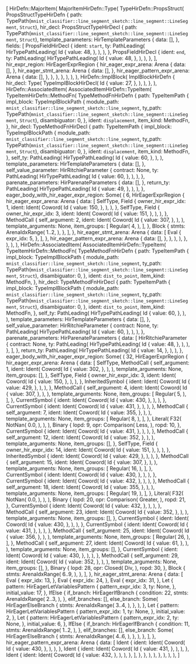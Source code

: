 [
    HirDefn::MajorItem(
        MajorItemHirDefn::Type(
            TypeHirDefn::PropsStruct(
                PropsStructTypeHirDefn {
                    path: TypePath(`mnist_classifier::line_segment_sketch::line_segment::LineSegment`, `Struct`),
                    hir_decl: PropsStructTypeHirDecl {
                        path: TypePath(`mnist_classifier::line_segment_sketch::line_segment::LineSegment`, `Struct`),
                        template_parameters: HirTemplateParameters {
                            data: [],
                        },
                        fields: [
                            PropsFieldHirDecl {
                                ident: `start`,
                                ty: PathLeading(
                                    HirTypePathLeading(
                                        Id {
                                            value: 48,
                                        },
                                    ),
                                ),
                            },
                            PropsFieldHirDecl {
                                ident: `end`,
                                ty: PathLeading(
                                    HirTypePathLeading(
                                        Id {
                                            value: 48,
                                        },
                                    ),
                                ),
                            },
                        ],
                        hir_expr_region: HirEagerExprRegion {
                            hir_eager_expr_arena: Arena {
                                data: [],
                            },
                            hir_eager_stmt_arena: Arena {
                                data: [],
                            },
                            hir_eager_pattern_expr_arena: Arena {
                                data: [],
                            },
                        },
                    },
                },
            ),
        ),
    ),
    HirDefn::ImplBlock(
        ImplBlockHirDefn {
            hir_decl: Type(
                TypeImplBlockHirDecl(
                    Id {
                        value: 27,
                    },
                ),
            ),
        },
    ),
    HirDefn::AssociatedItem(
        AssociatedItemHirDefn::TypeItem(
            TypeItemHirDefn::MethodFn(
                TypeMethodFnHirDefn {
                    path: TypeItemPath {
                        impl_block: TypeImplBlockPath {
                            module_path: `mnist_classifier::line_segment_sketch::line_segment`,
                            ty_path: TypePath(`mnist_classifier::line_segment_sketch::line_segment::LineSegment`, `Struct`),
                            disambiguator: 0,
                        },
                        ident: `displacement`,
                        item_kind: MethodFn,
                    },
                    hir_decl: TypeMethodFnHirDecl {
                        path: TypeItemPath {
                            impl_block: TypeImplBlockPath {
                                module_path: `mnist_classifier::line_segment_sketch::line_segment`,
                                ty_path: TypePath(`mnist_classifier::line_segment_sketch::line_segment::LineSegment`, `Struct`),
                                disambiguator: 0,
                            },
                            ident: `displacement`,
                            item_kind: MethodFn,
                        },
                        self_ty: PathLeading(
                            HirTypePathLeading(
                                Id {
                                    value: 60,
                                },
                            ),
                        ),
                        template_parameters: HirTemplateParameters {
                            data: [],
                        },
                        self_value_parameter: HirRitchieParameter {
                            contract: None,
                            ty: PathLeading(
                                HirTypePathLeading(
                                    Id {
                                        value: 60,
                                    },
                                ),
                            ),
                        },
                        parenate_parameters: HirParenateParameters {
                            data: [],
                        },
                        return_ty: PathLeading(
                            HirTypePathLeading(
                                Id {
                                    value: 49,
                                },
                            ),
                        ),
                    },
                    eager_body_with_hir_eager_expr_region: Some(
                        (
                            6,
                            HirEagerExprRegion {
                                hir_eager_expr_arena: Arena {
                                    data: [
                                        SelfType,
                                        Field {
                                            owner_hir_expr_idx: 1,
                                            ident: Ident(
                                                Coword(
                                                    Id {
                                                        value: 150,
                                                    },
                                                ),
                                            ),
                                        },
                                        SelfType,
                                        Field {
                                            owner_hir_expr_idx: 3,
                                            ident: Ident(
                                                Coword(
                                                    Id {
                                                        value: 151,
                                                    },
                                                ),
                                            ),
                                        },
                                        MethodCall {
                                            self_argument: 2,
                                            ident: Ident(
                                                Coword(
                                                    Id {
                                                        value: 307,
                                                    },
                                                ),
                                            ),
                                            template_arguments: None,
                                            item_groups: [
                                                Regular(
                                                    4,
                                                ),
                                            ],
                                        },
                                        Block {
                                            stmts: ArenaIdxRange(
                                                1..2,
                                            ),
                                        },
                                    ],
                                },
                                hir_eager_stmt_arena: Arena {
                                    data: [
                                        Eval {
                                            expr_idx: 5,
                                        },
                                    ],
                                },
                                hir_eager_pattern_expr_arena: Arena {
                                    data: [],
                                },
                            },
                        ),
                    ),
                },
            ),
        ),
    ),
    HirDefn::AssociatedItem(
        AssociatedItemHirDefn::TypeItem(
            TypeItemHirDefn::MethodFn(
                TypeMethodFnHirDefn {
                    path: TypeItemPath {
                        impl_block: TypeImplBlockPath {
                            module_path: `mnist_classifier::line_segment_sketch::line_segment`,
                            ty_path: TypePath(`mnist_classifier::line_segment_sketch::line_segment::LineSegment`, `Struct`),
                            disambiguator: 0,
                        },
                        ident: `dist_to_point`,
                        item_kind: MethodFn,
                    },
                    hir_decl: TypeMethodFnHirDecl {
                        path: TypeItemPath {
                            impl_block: TypeImplBlockPath {
                                module_path: `mnist_classifier::line_segment_sketch::line_segment`,
                                ty_path: TypePath(`mnist_classifier::line_segment_sketch::line_segment::LineSegment`, `Struct`),
                                disambiguator: 0,
                            },
                            ident: `dist_to_point`,
                            item_kind: MethodFn,
                        },
                        self_ty: PathLeading(
                            HirTypePathLeading(
                                Id {
                                    value: 60,
                                },
                            ),
                        ),
                        template_parameters: HirTemplateParameters {
                            data: [],
                        },
                        self_value_parameter: HirRitchieParameter {
                            contract: None,
                            ty: PathLeading(
                                HirTypePathLeading(
                                    Id {
                                        value: 60,
                                    },
                                ),
                            ),
                        },
                        parenate_parameters: HirParenateParameters {
                            data: [
                                HirRitchieParameter {
                                    contract: None,
                                    ty: PathLeading(
                                        HirTypePathLeading(
                                            Id {
                                                value: 48,
                                            },
                                        ),
                                    ),
                                },
                            ],
                        },
                        return_ty: PathLeading(
                            HirTypePathLeading(
                                Id {
                                    value: 14,
                                },
                            ),
                        ),
                    },
                    eager_body_with_hir_eager_expr_region: Some(
                        (
                            32,
                            HirEagerExprRegion {
                                hir_eager_expr_arena: Arena {
                                    data: [
                                        SelfType,
                                        MethodCall {
                                            self_argument: 1,
                                            ident: Ident(
                                                Coword(
                                                    Id {
                                                        value: 302,
                                                    },
                                                ),
                                            ),
                                            template_arguments: None,
                                            item_groups: [],
                                        },
                                        SelfType,
                                        Field {
                                            owner_hir_expr_idx: 3,
                                            ident: Ident(
                                                Coword(
                                                    Id {
                                                        value: 150,
                                                    },
                                                ),
                                            ),
                                        },
                                        InheritedSymbol {
                                            ident: Ident(
                                                Coword(
                                                    Id {
                                                        value: 429,
                                                    },
                                                ),
                                            ),
                                        },
                                        MethodCall {
                                            self_argument: 4,
                                            ident: Ident(
                                                Coword(
                                                    Id {
                                                        value: 307,
                                                    },
                                                ),
                                            ),
                                            template_arguments: None,
                                            item_groups: [
                                                Regular(
                                                    5,
                                                ),
                                            ],
                                        },
                                        CurrentSymbol {
                                            ident: Ident(
                                                Coword(
                                                    Id {
                                                        value: 430,
                                                    },
                                                ),
                                            ),
                                        },
                                        CurrentSymbol {
                                            ident: Ident(
                                                Coword(
                                                    Id {
                                                        value: 431,
                                                    },
                                                ),
                                            ),
                                        },
                                        MethodCall {
                                            self_argument: 7,
                                            ident: Ident(
                                                Coword(
                                                    Id {
                                                        value: 355,
                                                    },
                                                ),
                                            ),
                                            template_arguments: None,
                                            item_groups: [
                                                Regular(
                                                    8,
                                                ),
                                            ],
                                        },
                                        Literal(
                                            F32(
                                                NotNan(
                                                    0.0,
                                                ),
                                            ),
                                        ),
                                        Binary {
                                            lopd: 9,
                                            opr: Comparison(
                                                Less,
                                            ),
                                            ropd: 10,
                                        },
                                        CurrentSymbol {
                                            ident: Ident(
                                                Coword(
                                                    Id {
                                                        value: 431,
                                                    },
                                                ),
                                            ),
                                        },
                                        MethodCall {
                                            self_argument: 12,
                                            ident: Ident(
                                                Coword(
                                                    Id {
                                                        value: 352,
                                                    },
                                                ),
                                            ),
                                            template_arguments: None,
                                            item_groups: [],
                                        },
                                        SelfType,
                                        Field {
                                            owner_hir_expr_idx: 14,
                                            ident: Ident(
                                                Coword(
                                                    Id {
                                                        value: 151,
                                                    },
                                                ),
                                            ),
                                        },
                                        InheritedSymbol {
                                            ident: Ident(
                                                Coword(
                                                    Id {
                                                        value: 429,
                                                    },
                                                ),
                                            ),
                                        },
                                        MethodCall {
                                            self_argument: 15,
                                            ident: Ident(
                                                Coword(
                                                    Id {
                                                        value: 307,
                                                    },
                                                ),
                                            ),
                                            template_arguments: None,
                                            item_groups: [
                                                Regular(
                                                    16,
                                                ),
                                            ],
                                        },
                                        CurrentSymbol {
                                            ident: Ident(
                                                Coword(
                                                    Id {
                                                        value: 430,
                                                    },
                                                ),
                                            ),
                                        },
                                        CurrentSymbol {
                                            ident: Ident(
                                                Coword(
                                                    Id {
                                                        value: 432,
                                                    },
                                                ),
                                            ),
                                        },
                                        MethodCall {
                                            self_argument: 18,
                                            ident: Ident(
                                                Coword(
                                                    Id {
                                                        value: 355,
                                                    },
                                                ),
                                            ),
                                            template_arguments: None,
                                            item_groups: [
                                                Regular(
                                                    19,
                                                ),
                                            ],
                                        },
                                        Literal(
                                            F32(
                                                NotNan(
                                                    0.0,
                                                ),
                                            ),
                                        ),
                                        Binary {
                                            lopd: 20,
                                            opr: Comparison(
                                                Greater,
                                            ),
                                            ropd: 21,
                                        },
                                        CurrentSymbol {
                                            ident: Ident(
                                                Coword(
                                                    Id {
                                                        value: 432,
                                                    },
                                                ),
                                            ),
                                        },
                                        MethodCall {
                                            self_argument: 23,
                                            ident: Ident(
                                                Coword(
                                                    Id {
                                                        value: 352,
                                                    },
                                                ),
                                            ),
                                            template_arguments: None,
                                            item_groups: [],
                                        },
                                        CurrentSymbol {
                                            ident: Ident(
                                                Coword(
                                                    Id {
                                                        value: 430,
                                                    },
                                                ),
                                            ),
                                        },
                                        CurrentSymbol {
                                            ident: Ident(
                                                Coword(
                                                    Id {
                                                        value: 431,
                                                    },
                                                ),
                                            ),
                                        },
                                        MethodCall {
                                            self_argument: 25,
                                            ident: Ident(
                                                Coword(
                                                    Id {
                                                        value: 356,
                                                    },
                                                ),
                                            ),
                                            template_arguments: None,
                                            item_groups: [
                                                Regular(
                                                    26,
                                                ),
                                            ],
                                        },
                                        MethodCall {
                                            self_argument: 27,
                                            ident: Ident(
                                                Coword(
                                                    Id {
                                                        value: 61,
                                                    },
                                                ),
                                            ),
                                            template_arguments: None,
                                            item_groups: [],
                                        },
                                        CurrentSymbol {
                                            ident: Ident(
                                                Coword(
                                                    Id {
                                                        value: 430,
                                                    },
                                                ),
                                            ),
                                        },
                                        MethodCall {
                                            self_argument: 29,
                                            ident: Ident(
                                                Coword(
                                                    Id {
                                                        value: 352,
                                                    },
                                                ),
                                            ),
                                            template_arguments: None,
                                            item_groups: [],
                                        },
                                        Binary {
                                            lopd: 28,
                                            opr: Closed(
                                                Div,
                                            ),
                                            ropd: 30,
                                        },
                                        Block {
                                            stmts: ArenaIdxRange(
                                                6..9,
                                            ),
                                        },
                                    ],
                                },
                                hir_eager_stmt_arena: Arena {
                                    data: [
                                        Eval {
                                            expr_idx: 13,
                                        },
                                        Eval {
                                            expr_idx: 24,
                                        },
                                        Eval {
                                            expr_idx: 31,
                                        },
                                        Let {
                                            pattern: HirEagerLetVariablesPattern {
                                                pattern_expr_idx: 3,
                                                ty: None,
                                            },
                                            initial_value: 17,
                                        },
                                        IfElse {
                                            if_branch: HirEagerIfBranch {
                                                condition: 22,
                                                stmts: ArenaIdxRange(
                                                    2..3,
                                                ),
                                            },
                                            elif_branches: [],
                                            else_branch: Some(
                                                HirEagerElseBranch {
                                                    stmts: ArenaIdxRange(
                                                        3..4,
                                                    ),
                                                },
                                            ),
                                        },
                                        Let {
                                            pattern: HirEagerLetVariablesPattern {
                                                pattern_expr_idx: 1,
                                                ty: None,
                                            },
                                            initial_value: 2,
                                        },
                                        Let {
                                            pattern: HirEagerLetVariablesPattern {
                                                pattern_expr_idx: 2,
                                                ty: None,
                                            },
                                            initial_value: 6,
                                        },
                                        IfElse {
                                            if_branch: HirEagerIfBranch {
                                                condition: 11,
                                                stmts: ArenaIdxRange(
                                                    1..2,
                                                ),
                                            },
                                            elif_branches: [],
                                            else_branch: Some(
                                                HirEagerElseBranch {
                                                    stmts: ArenaIdxRange(
                                                        4..6,
                                                    ),
                                                },
                                            ),
                                        },
                                    ],
                                },
                                hir_eager_pattern_expr_arena: Arena {
                                    data: [
                                        Ident {
                                            ident: Ident(
                                                Coword(
                                                    Id {
                                                        value: 430,
                                                    },
                                                ),
                                            ),
                                        },
                                        Ident {
                                            ident: Ident(
                                                Coword(
                                                    Id {
                                                        value: 431,
                                                    },
                                                ),
                                            ),
                                        },
                                        Ident {
                                            ident: Ident(
                                                Coword(
                                                    Id {
                                                        value: 432,
                                                    },
                                                ),
                                            ),
                                        },
                                    ],
                                },
                            },
                        ),
                    ),
                },
            ),
        ),
    ),
]